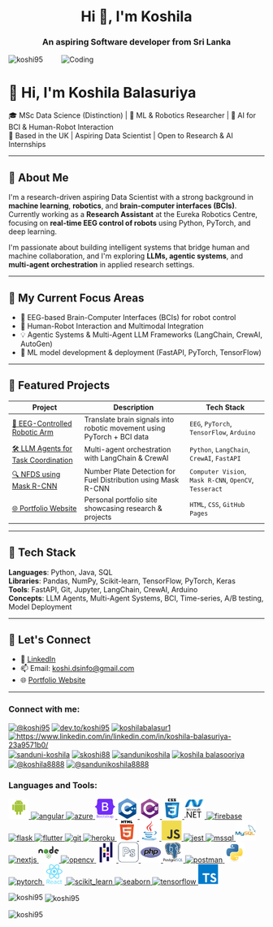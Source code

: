 <h1 align="center">Hi 👋, I'm Koshila</h1>
<h3 align="center">An aspiring Software developer from Sri Lanka</h3>
<img align="right" alt="Coding" width="400" src="https://miro.medium.com/max/1400/1*qdAW1TjCN57h1lbuuzvchg.gif">

<p align="left"> <img src="https://komarev.com/ghpvc/?username=koshi95&label=Profile%20views&color=0e75b6&style=flat" alt="koshi95" /> </p>


# 👋 Hi, I'm Koshila Balasuriya

🎓 MSc Data Science (Distinction) | 🧠 ML & Robotics Researcher | 🔬 AI for BCI & Human-Robot Interaction  
📍 Based in the UK | Aspiring Data Scientist | Open to Research & AI Internships  

---

## 🧪 About Me

I'm a research-driven aspiring Data Scientist with a strong background in **machine learning**, **robotics**, and **brain-computer interfaces (BCIs)**. Currently working as a **Research Assistant** at the Eureka Robotics Centre, focusing on **real-time EEG control of robots** using Python, PyTorch, and deep learning.

I'm passionate about building intelligent systems that bridge human and machine collaboration, and I'm exploring **LLMs, agentic systems**, and **multi-agent orchestration** in applied research settings.

---

## 🔬 My Current Focus Areas

- 🧠 EEG-based Brain-Computer Interfaces (BCIs) for robot control  
- 🤖 Human-Robot Interaction and Multimodal Integration  
- 💡 Agentic Systems & Multi-Agent LLM Frameworks (LangChain, CrewAI, AutoGen)  
- 🚀 ML model development & deployment (FastAPI, PyTorch, TensorFlow)

---

## 📁 Featured Projects

| Project | Description | Tech Stack |
|--------|-------------|------------|
| [🦾 EEG-Controlled Robotic Arm](https://github.com/koshi95/eeg-robot-arm) | Translate brain signals into robotic movement using PyTorch + BCI data | `EEG`, `PyTorch`, `TensorFlow`, `Arduino` |
| [🛠️ LLM Agents for Task Coordination](https://koshi95/yourusername/llm-agent-framework) | Multi-agent orchestration with LangChain & CrewAI | `Python`, `LangChain`, `CrewAI`, `FastAPI` |
| [🔍 NFDS using Mask R-CNN](https://github.com/koshi95/nfds-maskrcnn) | Number Plate Detection for Fuel Distribution using Mask R-CNN | `Computer Vision`, `Mask R-CNN`, `OpenCV`, `Tesseract` |
| [🌐 Portfolio Website](https://koshi95.github.io) | Personal portfolio site showcasing research & projects | `HTML`, `CSS`, `GitHub Pages` |

---

## 🧰 Tech Stack

**Languages**: Python, Java, SQL  
**Libraries**: Pandas, NumPy, Scikit-learn, TensorFlow, PyTorch, Keras  
**Tools**: FastAPI, Git, Jupyter, LangChain, CrewAI, Arduino  
**Concepts**: LLM Agents, Multi-Agent Systems, BCI, Time-series, A/B testing, Model Deployment

---

## 📢 Let's Connect

- 💼 [LinkedIn](https://www.linkedin.com/in/koshila-balasuriya)  
- 📫 Email: koshi.dsinfo@gmail.com  
- 🌐 [Portfolio Website](https://koshila.dev.github.io) 

---

<h3 align="left">Connect with me:</h3>
<p align="left">
<a href="https://codepen.io/@koshi95" target="blank"><img align="center" src="https://raw.githubusercontent.com/rahuldkjain/github-profile-readme-generator/master/src/images/icons/Social/codepen.svg" alt="@koshi95" height="30" width="40" /></a>
<a href="https://dev.to/dev.to/koshi95" target="blank"><img align="center" src="https://raw.githubusercontent.com/rahuldkjain/github-profile-readme-generator/master/src/images/icons/Social/devto.svg" alt="dev.to/koshi95" height="30" width="40" /></a>
<a href="https://twitter.com/koshilabalasur1" target="blank"><img align="center" src="https://raw.githubusercontent.com/rahuldkjain/github-profile-readme-generator/master/src/images/icons/Social/twitter.svg" alt="koshilabalasur1" height="30" width="40" /></a>
<a href="https://linkedin.com/in/https://www.linkedin.com/in/koshila-balasuriya-23a9571b0/" target="blank"><img align="center" src="https://raw.githubusercontent.com/rahuldkjain/github-profile-readme-generator/master/src/images/icons/Social/linked-in-alt.svg" alt="https://www.linkedin.com/in/linkedin.com/in/koshila-balasuriya-23a9571b0/" height="30" width="40" /></a>
<a href="https://stackoverflow.com/users/sanduni-koshila" target="blank"><img align="center" src="https://raw.githubusercontent.com/rahuldkjain/github-profile-readme-generator/master/src/images/icons/Social/stack-overflow.svg" alt="sanduni-koshila" height="30" width="40" /></a>
<a href="https://codesandbox.com/skoshi88" target="blank"><img align="center" src="https://raw.githubusercontent.com/rahuldkjain/github-profile-readme-generator/master/src/images/icons/Social/codesandbox.svg" alt="skoshi88" height="30" width="40" /></a>
<a href="https://kaggle.com/sandunikoshila" target="blank"><img align="center" src="https://raw.githubusercontent.com/rahuldkjain/github-profile-readme-generator/master/src/images/icons/Social/kaggle.svg" alt="sandunikoshila" height="30" width="40" /></a>
<a href="https://fb.com/koshila balasooriya" target="blank"><img align="center" src="https://raw.githubusercontent.com/rahuldkjain/github-profile-readme-generator/master/src/images/icons/Social/facebook.svg" alt="koshila balasooriya" height="30" width="40" /></a>
<a href="https://medium.com/@koshila8888" target="blank"><img align="center" src="https://raw.githubusercontent.com/rahuldkjain/github-profile-readme-generator/master/src/images/icons/Social/medium.svg" alt="@koshila8888" height="30" width="40" /></a>
<a href="https://www.hackerearth.com/@sandunikoshila8888" target="blank"><img align="center" src="https://raw.githubusercontent.com/rahuldkjain/github-profile-readme-generator/master/src/images/icons/Social/hackerearth.svg" alt="@sandunikoshila8888" height="30" width="40" /></a>
</p>

<h3 align="left">Languages and Tools:</h3>
<p align="left"> <a href="https://developer.android.com" target="_blank" rel="noreferrer"> <img src="https://raw.githubusercontent.com/devicons/devicon/master/icons/android/android-original-wordmark.svg" alt="android" width="40" height="40"/> </a> <a href="https://angular.io" target="_blank" rel="noreferrer"> <img src="https://angular.io/assets/images/logos/angular/angular.svg" alt="angular" width="40" height="40"/> </a> <a href="https://azure.microsoft.com/en-in/" target="_blank" rel="noreferrer"> <img src="https://www.vectorlogo.zone/logos/microsoft_azure/microsoft_azure-icon.svg" alt="azure" width="40" height="40"/> </a> <a href="https://getbootstrap.com" target="_blank" rel="noreferrer"> <img src="https://raw.githubusercontent.com/devicons/devicon/master/icons/bootstrap/bootstrap-plain-wordmark.svg" alt="bootstrap" width="40" height="40"/> </a> <a href="https://www.w3schools.com/cpp/" target="_blank" rel="noreferrer"> <img src="https://raw.githubusercontent.com/devicons/devicon/master/icons/cplusplus/cplusplus-original.svg" alt="cplusplus" width="40" height="40"/> </a> <a href="https://www.w3schools.com/cs/" target="_blank" rel="noreferrer"> <img src="https://raw.githubusercontent.com/devicons/devicon/master/icons/csharp/csharp-original.svg" alt="csharp" width="40" height="40"/> </a> <a href="https://www.w3schools.com/css/" target="_blank" rel="noreferrer"> <img src="https://raw.githubusercontent.com/devicons/devicon/master/icons/css3/css3-original-wordmark.svg" alt="css3" width="40" height="40"/> </a> <a href="https://dotnet.microsoft.com/" target="_blank" rel="noreferrer"> <img src="https://raw.githubusercontent.com/devicons/devicon/master/icons/dot-net/dot-net-original-wordmark.svg" alt="dotnet" width="40" height="40"/> </a> <a href="https://firebase.google.com/" target="_blank" rel="noreferrer"> <img src="https://www.vectorlogo.zone/logos/firebase/firebase-icon.svg" alt="firebase" width="40" height="40"/> </a> <a href="https://flask.palletsprojects.com/" target="_blank" rel="noreferrer"> <img src="https://www.vectorlogo.zone/logos/pocoo_flask/pocoo_flask-icon.svg" alt="flask" width="40" height="40"/> </a> <a href="https://flutter.dev" target="_blank" rel="noreferrer"> <img src="https://www.vectorlogo.zone/logos/flutterio/flutterio-icon.svg" alt="flutter" width="40" height="40"/> </a> <a href="https://git-scm.com/" target="_blank" rel="noreferrer"> <img src="https://www.vectorlogo.zone/logos/git-scm/git-scm-icon.svg" alt="git" width="40" height="40"/> </a> <a href="https://heroku.com" target="_blank" rel="noreferrer"> <img src="https://www.vectorlogo.zone/logos/heroku/heroku-icon.svg" alt="heroku" width="40" height="40"/> </a> <a href="https://www.w3.org/html/" target="_blank" rel="noreferrer"> <img src="https://raw.githubusercontent.com/devicons/devicon/master/icons/html5/html5-original-wordmark.svg" alt="html5" width="40" height="40"/> </a> <a href="https://www.java.com" target="_blank" rel="noreferrer"> <img src="https://raw.githubusercontent.com/devicons/devicon/master/icons/java/java-original.svg" alt="java" width="40" height="40"/> </a> <a href="https://developer.mozilla.org/en-US/docs/Web/JavaScript" target="_blank" rel="noreferrer"> <img src="https://raw.githubusercontent.com/devicons/devicon/master/icons/javascript/javascript-original.svg" alt="javascript" width="40" height="40"/> </a> <a href="https://jestjs.io" target="_blank" rel="noreferrer"> <img src="https://www.vectorlogo.zone/logos/jestjsio/jestjsio-icon.svg" alt="jest" width="40" height="40"/> </a> <a href="https://www.microsoft.com/en-us/sql-server" target="_blank" rel="noreferrer"> <img src="https://www.svgrepo.com/show/303229/microsoft-sql-server-logo.svg" alt="mssql" width="40" height="40"/> </a> <a href="https://www.mysql.com/" target="_blank" rel="noreferrer"> <img src="https://raw.githubusercontent.com/devicons/devicon/master/icons/mysql/mysql-original-wordmark.svg" alt="mysql" width="40" height="40"/> </a> <a href="https://nextjs.org/" target="_blank" rel="noreferrer"> <img src="https://cdn.worldvectorlogo.com/logos/nextjs-2.svg" alt="nextjs" width="40" height="40"/> </a> <a href="https://nodejs.org" target="_blank" rel="noreferrer"> <img src="https://raw.githubusercontent.com/devicons/devicon/master/icons/nodejs/nodejs-original-wordmark.svg" alt="nodejs" width="40" height="40"/> </a> <a href="https://opencv.org/" target="_blank" rel="noreferrer"> <img src="https://www.vectorlogo.zone/logos/opencv/opencv-icon.svg" alt="opencv" width="40" height="40"/> </a> <a href="https://pandas.pydata.org/" target="_blank" rel="noreferrer"> <img src="https://raw.githubusercontent.com/devicons/devicon/2ae2a900d2f041da66e950e4d48052658d850630/icons/pandas/pandas-original.svg" alt="pandas" width="40" height="40"/> </a> <a href="https://www.photoshop.com/en" target="_blank" rel="noreferrer"> <img src="https://raw.githubusercontent.com/devicons/devicon/master/icons/photoshop/photoshop-line.svg" alt="photoshop" width="40" height="40"/> </a> <a href="https://www.php.net" target="_blank" rel="noreferrer"> <img src="https://raw.githubusercontent.com/devicons/devicon/master/icons/php/php-original.svg" alt="php" width="40" height="40"/> </a> <a href="https://www.postgresql.org" target="_blank" rel="noreferrer"> <img src="https://raw.githubusercontent.com/devicons/devicon/master/icons/postgresql/postgresql-original-wordmark.svg" alt="postgresql" width="40" height="40"/> </a> <a href="https://postman.com" target="_blank" rel="noreferrer"> <img src="https://www.vectorlogo.zone/logos/getpostman/getpostman-icon.svg" alt="postman" width="40" height="40"/> </a> <a href="https://www.python.org" target="_blank" rel="noreferrer"> <img src="https://raw.githubusercontent.com/devicons/devicon/master/icons/python/python-original.svg" alt="python" width="40" height="40"/> </a> <a href="https://pytorch.org/" target="_blank" rel="noreferrer"> <img src="https://www.vectorlogo.zone/logos/pytorch/pytorch-icon.svg" alt="pytorch" width="40" height="40"/> </a> <a href="https://reactjs.org/" target="_blank" rel="noreferrer"> <img src="https://raw.githubusercontent.com/devicons/devicon/master/icons/react/react-original-wordmark.svg" alt="react" width="40" height="40"/> </a> <a href="https://scikit-learn.org/" target="_blank" rel="noreferrer"> <img src="https://upload.wikimedia.org/wikipedia/commons/0/05/Scikit_learn_logo_small.svg" alt="scikit_learn" width="40" height="40"/> </a> <a href="https://seaborn.pydata.org/" target="_blank" rel="noreferrer"> <img src="https://seaborn.pydata.org/_images/logo-mark-lightbg.svg" alt="seaborn" width="40" height="40"/> </a> <a href="https://www.tensorflow.org" target="_blank" rel="noreferrer"> <img src="https://www.vectorlogo.zone/logos/tensorflow/tensorflow-icon.svg" alt="tensorflow" width="40" height="40"/> </a> <a href="https://www.typescriptlang.org/" target="_blank" rel="noreferrer"> <img src="https://raw.githubusercontent.com/devicons/devicon/master/icons/typescript/typescript-original.svg" alt="typescript" width="40" height="40"/> </a> </p>

<p><img align="left" src="https://github-readme-stats.vercel.app/api/top-langs?username=koshi95&show_icons=true&locale=en&layout=compact" alt="koshi95" /></p>

<p>&nbsp;<img align="center" src="https://github-readme-stats.vercel.app/api?username=koshi95&show_icons=true&locale=en" alt="koshi95" /></p>

<p><img align="center" src="https://github-readme-streak-stats.herokuapp.com/?user=koshi95&" alt="koshi95" /></p>
